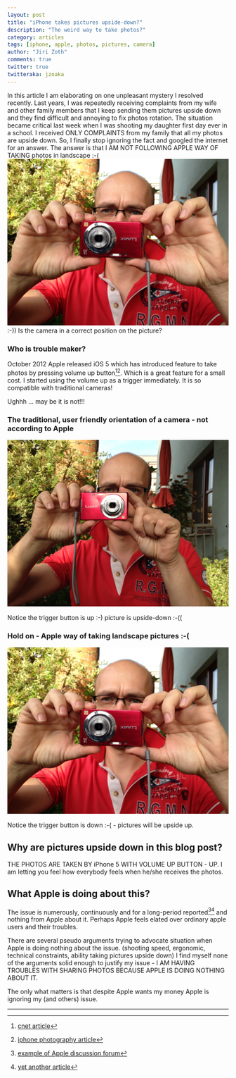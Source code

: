 ```yaml
---
layout: post
title: "iPhone takes pictures upside-down?"
description: "The weird way to take photos?"
category: articles
tags: [iphone, apple, photos, pictures, camera]
author: "Jiri Zoth"
comments: true
twitter: true
twitteraka: jzoaka
---
```


In this article I am elaborating on one unpleasant mystery I resolved recently.
Last years, I was repeatedly receiving complaints from my wife and other family members that I keep sending them pictures upside down and they find difficult and annoying to fix photos rotation. The situation became critical last week when I was shooting my daughter first day ever in a school. I received ONLY COMPLAINTS from my family that all my photos are upside down. So, I finally stop ignoring the fact and googled the internet for an answer.
The answer is that I AM NOT FOLLOWING APPLE WAY OF TAKING photos in landscape :-(
![Apple way of taking photos - trigger button down](/assets/2014/camera-down.JPG)
:-)) Is the camera in a correct position on the picture?

### Who is trouble maker?
October 2012 Apple released iOS 5 which has introduced feature to take photos by pressing volume up button[^1][^2]. Which is a great feature for a small cost. I started using the volume up as a trigger immediately. It is so compatible with traditional cameras!

Ughhh ... may be it is not!!!

### The traditional, user friendly orientation of a camera - not according to Apple
![traditional way of taking photos - trigger button up](/assets/2014/camera-up.JPG)

Notice the trigger button is up :-) picture is upside-down :-((

### Hold on - Apple way of taking landscape pictures :-(
![Apple way of taking photos - trigger button down](/assets/2014/camera-down.JPG)

Notice the trigger button is down :-( - pictures will be upside up.


## Why are pictures upside down in this blog post?

THE PHOTOS ARE TAKEN BY iPhone 5 WITH VOLUME UP BUTTON - UP.
I am letting you feel how everybody feels when he/she receives the photos.

## What Apple is doing about this?

The issue is numerously, continuously and for a long-period reported[^3][^4] and nothing from Apple about it.
Perhaps Apple feels elated over ordinary apple users and their troubles.

There are several pseudo arguments trying to advocate situation when Apple is  doing nothing about the issue. (shooting speed, ergonomic, technical constraints, ability taking pictures upside down) I find myself none of the arguments solid enough to justify my issue - I AM HAVING TROUBLES WITH SHARING PHOTOS BECAUSE APPLE IS DOING NOTHING ABOUT IT.

The only what matters is that despite Apple wants my money Apple is ignoring my (and others) issue.

------
[^1]: [cnet article](http://www.cnet.com/how-to/why-does-my-iphone-take-upside-down-photos/)
[^2]: [iphone photography article](http://iphonephotographyschool.com/iphone-photos-upside-down/)
[^3]: [example of Apple discussion forum](https://discussions.apple.com/message/16514340#16514340)
[^4]: [yet another article](http://forums.imore.com/ios-6/258119-camera-upside-down.html)
